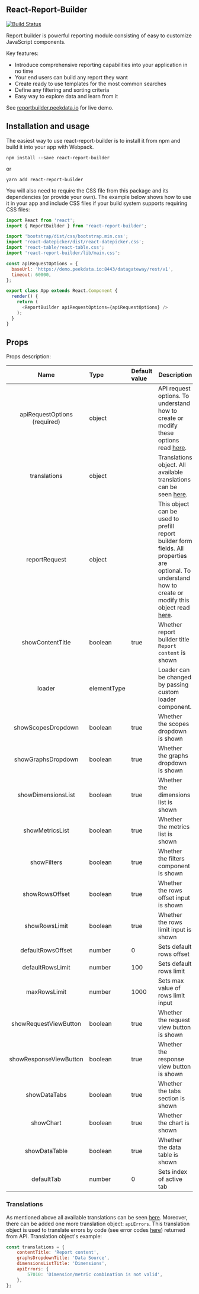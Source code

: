 ## React-Report-Builder

[![Build Status](https://travis-ci.org/peekdata/react-report-builder.svg?branch=master)](https://travis-ci.org/peekdata/react-report-builder)

Report builder is powerful reporting module consisting of easy to customize JavaScript components.

Key features:

- Introduce comprehensive reporting capabilities into your application in no time
- Your end users can build any report they want
- Create ready to use templates for the most common searches
- Define any filtering and sorting criteria
- Easy way to explore data and learn from it

See [reportbuilder.peekdata.io](http://reportbuilder.peekdata.io/) for live demo.



## Installation and usage

The easiest way to use react-report-builder is to install it from npm and build it into your app with Webpack.

`npm install --save react-report-builder`

or

`yarn add react-report-builder`

You will also need to require the CSS file from this package and its dependencies (or provide your own). The example below shows how to use it in your app and include CSS files if your build system supports requiring CSS files:

```javascript
import React from 'react';
import { ReportBuilder } from 'react-report-builder';

import 'bootstrap/dist/css/bootstrap.min.css';
import 'react-datepicker/dist/react-datepicker.css';
import 'react-table/react-table.css';
import 'react-report-builder/lib/main.css';

const apiRequestOptions = {
  baseUrl: 'https://demo.peekdata.io:8443/datagateway/rest/v1',
  timeout: 60000,
};

export class App extends React.Component {
  render() {
    return (
      <ReportBuilder apiRequestOptions={apiRequestOptions} />
    );
  }
}
```



## Props

Props description:

|             Name             | Type        | Default value | Description                                                  |
| :--------------------------: | :---------- | :------------ | ------------------------------------------------------------ |
| apiRequestOptions (required) | object      |               | API request options. To understand how to create or modify these options read [here](https://github.com/peekdata/datagateway-api-js-sdk#compact-initialization). |
|         translations         | object      |               | Translations object. All available translations can be seen [here](https://github.com/peekdata/react-report-builder/blob/master/src/ReportBuilder/translations.ts). |
|        reportRequest         | object      |               | This object can be used to prefill report builder form fields. All properties are optional. To understand how to create or modify this object read [here](https://github.com/peekdata/datagateway-api-js-sdk#report-request-options). |
|       showContentTitle       | boolean     | true          | Whether report builder title `Report content` is shown       |
|            loader            | elementType |               | Loader can be changed by passing custom loader component.    |
|      showScopesDropdown      | boolean     | true          | Whether the scopes dropdown is shown                         |
|      showGraphsDropdown      | boolean     | true          | Whether the graphs dropdown is shown                         |
|      showDimensionsList      | boolean     | true          | Whether the dimensions list is shown                         |
|       showMetricsList        | boolean     | true          | Whether the metrics list is shown                            |
|         showFilters          | boolean     | true          | Whether the filters component is shown                       |
|        showRowsOffset        | boolean     | true          | Whether the rows offset input is shown                       |
|        showRowsLimit         | boolean     | true          | Whether the rows limit input is shown                        |
|      defaultRowsOffset       | number      | 0             | Sets default rows offset                                     |
|       defaultRowsLimit       | number      | 100           | Sets default rows limit                                      |
|         maxRowsLimit         | number      | 1000          | Sets max value of rows limit input                           |
|    showRequestViewButton     | boolean     | true          | Whether the request view button is shown                     |
|    showResponseViewButton    | boolean     | true          | Whether the response view button is shown                    |
|         showDataTabs         | boolean     | true          | Whether the tabs section is shown                            |
|          showChart           | boolean     | true          | Whether the chart is shown                                   |
|        showDataTable         | boolean     | true          | Whether the data table is shown                              |
|          defaultTab          | number      | 0             | Sets index of active tab                                     |



### Translations

As mentioned above all available translations can be seen [here](https://github.com/peekdata/react-report-builder/blob/master/src/ReportBuilder/translations.ts). Moreover, there can be added one more translation object: `apiErrors`. This translation object is used to translate errors by code (see error codes [here](https://github.com/peekdata/datagateway-api-js-sdk/blob/master/src/models/error.ts)) returned from API.  Translation object's example:

```javascript
const translations = {
    contentTitle: 'Report content',
    graphsDropdownTitle: 'Data Source',
  	dimensionsListTitle: 'Dimensions',
    apiErrors: {
        57010: 'Dimension/metric combination is not valid',
    },
};
```

